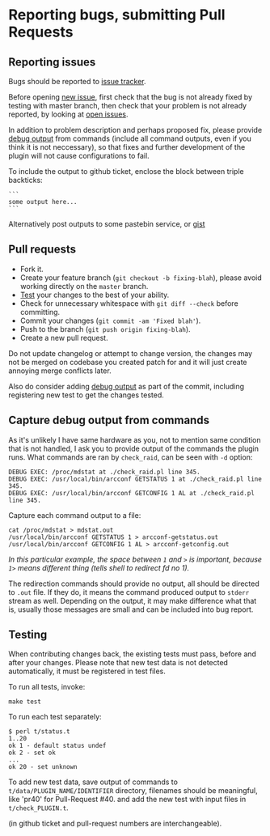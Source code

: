 # Reporting bugs, submitting Pull Requests

## Reporting issues

Bugs should be reported to [issue tracker](https://github.com/glensc/nagios-plugin-check_raid/issues).

Before opening [new issue](https://github.com/glensc/nagios-plugin-check_raid/issues/new), first check that the bug is not already fixed by testing with master branch, then check that your problem is not already reported, by looking at [open issues](https://github.com/glensc/nagios-plugin-check_raid/issues?state=open).

In addition to problem description and perhaps proposed fix, please provide [debug output](#capture-debug-output-from-commands) from commands (include all command outputs, even if you think it is not neccessary), so that fixes and further development of the plugin will not cause configurations to fail.

To include the output to github ticket, enclose the block between triple backticks:

    ```
    some output here...
    ```

Alternatively post outputs to some pastebin service, or [gist](https://gists.github.com)

## Pull requests

- Fork it.
- Create your feature branch (`git checkout -b fixing-blah`), please avoid working directly on the `master` branch.
- [Test](#testing) your changes to the best of your ability.
- Check for unnecessary whitespace with `git diff --check` before committing.
- Commit your changes (`git commit -am 'Fixed blah'`).
- Push to the branch (`git push origin fixing-blah`).
- Create a new pull request.

Do not update changelog or attempt to change version, the changes may not be merged on codebase you created patch for and it will just create annoying merge conflicts later.

Also do consider adding [debug output](#capture-debug-output-from-commands) as part of the commit, including registering new test to get the changes tested.

## Capture debug output from commands

As it's unlikely I have same hardware as you, not to mention same condition that is not handled, I ask you to provide output of the commands the plugin runs.
What commands are ran by `check_raid`, can be seen with `-d` option:

    DEBUG EXEC: /proc/mdstat at ./check_raid.pl line 345.
    DEBUG EXEC: /usr/local/bin/arcconf GETSTATUS 1 at ./check_raid.pl line 345.
    DEBUG EXEC: /usr/local/bin/arcconf GETCONFIG 1 AL at ./check_raid.pl line 345.

Capture each command output to a file:

    cat /proc/mdstat > mdstat.out
    /usr/local/bin/arcconf GETSTATUS 1 > arcconf-getstatus.out
    /usr/local/bin/arcconf GETCONFIG 1 AL > arcconf-getconfig.out

*In this particular example, the space between `1` and `>` is important, because `1>` means different thing (tells shell to redirect fd no 1).*

The redirection commands should provide no output, all should be directed to `.out` file.
If they do, it means the command produced output to `stderr` stream as well.
Depending on the output, it may make difference what that is,
usually those messages are small and can be included into bug report.

## Testing ##

When contributing changes back, the existing tests must pass, before and after your changes. Please note that new test data is not detected automatically, it must be registered in test files.

To run all tests, invoke:

    make test

To run each test separately:

```
$ perl t/status.t
1..20
ok 1 - default status undef
ok 2 - set ok
...
ok 20 - set unknown
```

To add new test data, save output of commands to `t/data/PLUGIN_NAME/IDENTIFIER` directory, filenames should be meaningful, like 'pr40' for Pull-Request #40. and add the new test with input files in `t/check_PLUGIN.t`.

(in github ticket and pull-request numbers are interchangeable).
